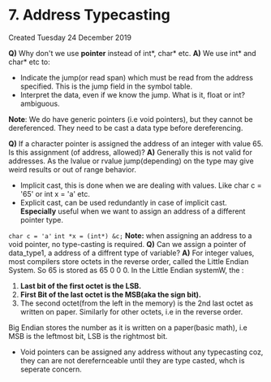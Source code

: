 # 7. Address Typecasting
Created Tuesday 24 December 2019

**Q)** Why don't we use **pointer** instead of int*, char* etc.
**A)** We use int* and char* etc to: 

* Indicate the jump(or read span) which must be read from the address specified. This is the jump field in the symbol table.
* Interpret the data, even if we know the jump. What is it, float or int? ambiguous.

**Note**: We do have generic pointers (i.e void pointers), but they cannot be dereferenced. They need to be cast a data type before dereferencing.

**Q)** If a character pointer is assigned the address of an integer with value 65. Is this assignment (of address, allowed)?
**A)** Generally this is not valid for addresses. As the lvalue or rvalue jump(depending) on the type may give weird results or out of range behavior.

* Implicit cast, this is done when we are dealing with values. Like char c = '65' or int x = 'a' etc.
* Explicit cast, can be used redundantly in case of implicit cast. **Especially** useful when we want to assign an address of a different pointer type.

`char c = 'a'`
`int *x = (int*) &c;`
**Note:** when assigning an address to a void pointer, no type-casting is required.
**Q)** Can we assign a pointer of data_type1, a address of a diffrent type of variable?
**A)** For integer values, most compilers store octets in the reverse order, called the Little Endian System. So 65 is stored as 65 0 0 0. 
In the Little Endian systemW, the :

1. **Last bit of the first octet is the LSB.**
2. **First Bit of the last octet is the MSB(aka the sign bit).**
3. The second octet(from the left in the memory) is the 2nd last octet as written on paper. Similarly for other octets, i.e in the reverse order.

Big Endian stores the number as it is written on a paper(basic math), i.e MSB is the leftmost bit, LSB is the rightmost bit.

* Void pointers can be assigned any address without any typecasting coz, they can are not derefernceable until they are type casted, whch is  seperate concern.


